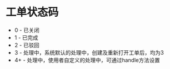 工单状态码
========
* 0 - 已关闭  
* 1 - 已完成  
* 2 - 已驳回  
* 3 - 处理中，系统默认的处理中，创建及重新打开工单后，均为3  
* 4+ - 处理中，使用者自定义的处理中，可通过handle方法设置  
